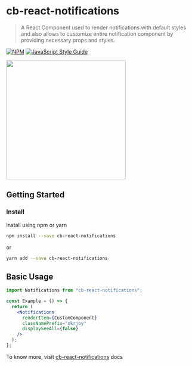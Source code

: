# cb-react-notifications

> A React Component used to render notifications with default styles and also allows to customize entire notification component
> by providing necessary props and styles.

[![NPM](https://img.shields.io/npm/v/cb-react-notifications.svg)](https://www.npmjs.com/package/cb-react-notifications) [![JavaScript Style Guide](https://img.shields.io/badge/code_style-standard-brightgreen.svg)](https://standardjs.com)

<img align="center" src="https://github.com/NaveenrajV/cb-react-notifications/blob/master/src/assets/demo.gif" height="320px"/>

## Getting Started

### Install

Install using npm or yarn

```bash
npm install --save cb-react-notifications
```

or

```bash
yarn add --save cb-react-notifications
```

## Basic Usage

```jsx
import Notifications from "cb-react-notifications";

const Example = () => {
  return (
    <Notifications
      renderItem={CustomComponent}
      classNamePrefix="okrjoy"
      displaySeeAll={false}
    />
  );
};
```

To know more, visit [cb-react-notifications](/) docs
